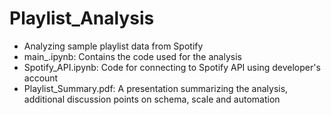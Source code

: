 # Playlist_Analysis
* Analyzing sample playlist data from Spotify
* main_.ipynb: Contains the code used for the analysis
* Spotify_API.ipynb: Code for connecting to Spotify API using developer's account
* Playlist_Summary.pdf: A presentation summarizing the analysis, additional discussion points on schema, scale and automation
